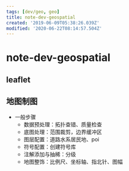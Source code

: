 ```yaml
---
tags: [dev/geo, geo]
title: note-dev-geospatial
created: '2019-06-09T05:38:26.039Z'
modified: '2020-06-22T08:14:57.504Z'
---
```


# note-dev-geospatial


## leaflet


























## 地图制图
- 一般步骤
  - 数据预处理：拓扑查错、质量检查
  - 底图处理：范围裁剪，边界缓冲区
  - 图层配置：道路水系居民地、poi
  - 符号配置：创建符号库
  - 注解添加与抽稀：分级
  - 地图整饰：比例尺、坐标轴、指北针、图幅
